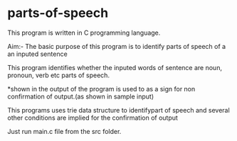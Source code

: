 # parts-of-speech
This program is written in C programming language.

Aim:- The basic purpose of this program is to identify parts of speech of a an inputed sentence

This program identifies whether the inputed words of sentence are noun, pronoun, verb etc parts of speech.

*shown in the output of the program is used to as a sign for non confirmation of output.(as shown in sample input)

This programs uses trie data structure to identifypart of speech and several other conditions are implied for the confirmation of output

Just run main.c file from the src folder.

